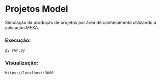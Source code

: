 # Projetos Model
Simulação da produção de projetos por área de conhecimento utilizando a aplicacão MESA.

### Execução:
```sh
py run.py
```
### Visualização:
```sh
https://localhost:3000
```